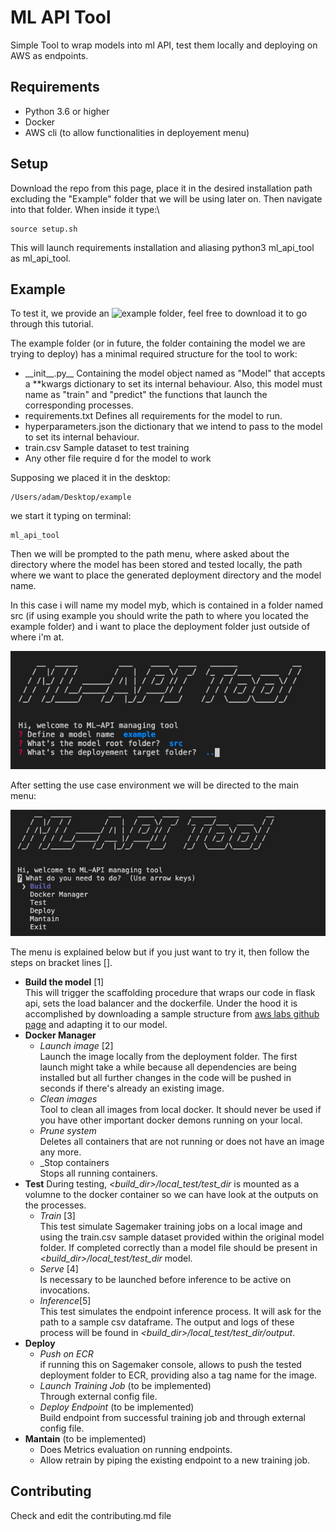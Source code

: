 # ML API Tool

Simple Tool to wrap models into ml API, test them locally and deploying on AWS as endpoints.

## Requirements

 - Python 3.6 or higher
 - Docker
 - AWS cli (to allow functionalities in deployement menu)

## Setup

Download the repo from this page, place it in the desired installation path excluding the "Example" folder that we will be using later on.
Then navigate into that folder.
When inside it type:\
		
	source setup.sh

This will launch requirements installation and aliasing python3 ml_api_tool as  ml_api_tool.

## Example

To test it, we provide an ![example folder](https://drive.google.com/drive/folders/130dAuzILfEG2eoJ0SuTOmWbIOnsQ1Wkw?usp=sharing), feel free to download it to go through this tutorial.

The example folder (or in future, the folder containing the model we are trying to deploy) has a minimal required structure for the tool to work:

 - \_\_init__.py__
	 Containing the model object named as "Model" that accepts a **kwargs dictionary to set its internal behaviour.
	 Also, this model must name as "train" and "predict" the functions that launch the corresponding processes.
 - requirements.txt
	 Defines all requirements for the model to run.
- hyperparameters.json
	the dictionary that we intend to pass to the model to set its internal behaviour.
- train.csv
	Sample dataset to test training
- Any other file require d for the model to work

Supposing we placed it in the desktop:

	/Users/adam/Desktop/example

we start it typing on terminal:

	ml_api_tool

Then we will be prompted to the path menu, where asked about the directory where the model has been stored and tested locally, the path where we want to place the generated deployment directory and the model name.

In this case i will name my model myb, which is contained in a folder named src (if using example you should write the path to where you located the example folder) and i want to place the deployment folder just outside of where i'm at.

![](./pics/img1.png)

After setting the use case environment we will be directed to the main menu:

![](./pics/img2.png)

The menu is explained below but if you just want to try it, then follow the steps on bracket lines [].

 - __Build the model__ [1]\
	 This will trigger the scaffolding procedure that wraps our code in flask api, sets the load balancer and the dockerfile. Under the hood it is accomplished by downloading a sample structure from [aws labs github page](https://github.com/awslabs/amazon-sagemaker-examples/tree/master/advanced_functionality/scikit_bring_your_own/container) and adapting it to our model.
 - __Docker Manager__
	 - _Launch image_ [2]\
		 Launch the image locally from the deployment folder. The first launch might take a while because all dependencies are being installed but all further changes in the code will be pushed in seconds if there's already an existing image.
	 - _Clean images_\
		 Tool to clean all images from local docker. It should never be used if you have other important docker demons running on your local.
	 - _Prune system_\
		 Deletes all containers that are not running or does not have an image any more.
	 - _Stop containers\
		 Stops all running containers.
 - __Test__
	During testing, _\<build_dir\>/local_test/test_dir_ is mounted as a volumne to the docker container so we can have look at the outputs on the processes.
	 - _Train_ [3]\
		 This test simulate Sagemaker training jobs on a local image and using the train.csv sample dataset provided within the original model folder. If completed correctly than a model file should be present in _\<build_dir\>/local_test/test_dir_
		 model.
	 - _Serve_ [4]\
		 Is necessary to be launched before inference to be active on invocations.
	 - _Inference_[5]\
		 This test simulates the endpoint inference process. It will ask for the path to a sample csv dataframe. The output and logs of these process will be found in _\<build_dir\>/local_test/test_dir/output_.
 - __Deploy__
	 - _Push on ECR_\
		 if running this on Sagemaker console, allows to push the tested deployment folder to ECR, providing also a tag name for the image.
	 - _Launch Training Job_ (to be implemented)\
		 Through external config file.
	 - _Deploy Endpoint_ (to be implemented)\
		 Build endpoint from successful training job and through external config file.
 - __Mantain__ (to be implemented)
	 - Does Metrics evaluation on running endpoints.
	 - Allow retrain by piping the existing endpoint to a new training job.


## Contributing
Check and edit the contributing.md file